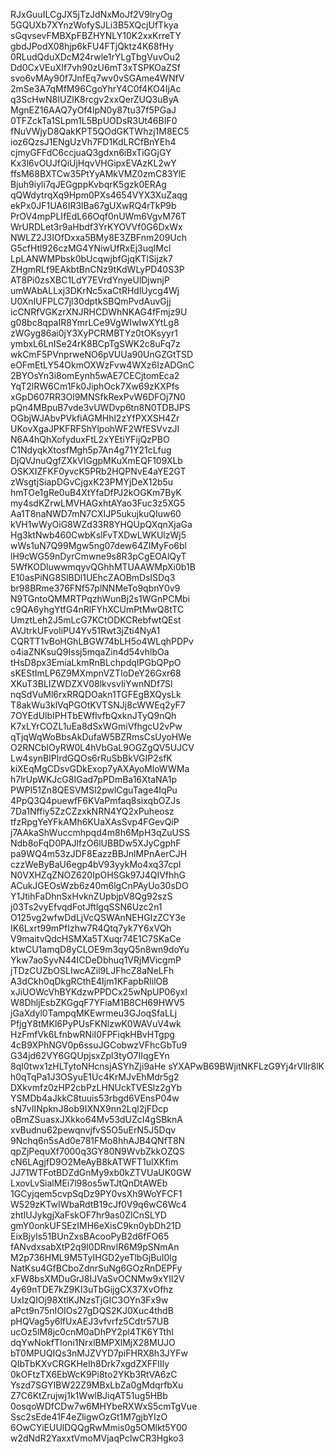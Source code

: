 RJxGuuILCgJX5jTzJdNxMoJf2V9lryOg
5GQUXb7XYnzWofySJLi3B5XQcjUfTkya
sGqvsevFMBXpFBZHYNLY10K2xxKrreTY
gbdJPodX08hjp6kFU4FTjQktz4K68fHy
0RLudQduXDcM24rwle1rYLgTbgVuvOu2
Dd0CxVEuXIf7vh90zU6mT3xTSPKOaZSf
svo6vMAy90f7JnfEq7wv0vSGAme4WNfV
2mSe3A7qMfM96CgoYhrY4C0f4KO4IjAc
q3ScHwN8IUZlK8rcgv2xxQerZUQ3uByA
MgnEZ16AAQ7yOf4IpN0y87tu37f5PGaJ
0TFZckTa1SLpm1L5BpUODsR3Ut46BIF0
fNuVWjyD8QakKPT5QOdGKTWhzj1M8EC5
ioz6QzsJ1ENgUzVh7FD1KdLRCfBnYEh4
cjmyGFFdC6ccjuaQ3gdxn6iBxTiGGjGY
Kx3l6vOUJfQiUjHqvVHGipxEVAzKL2wY
ffsM68BXTCw35PtYyAMkVMZ0zmC83YlE
Bjuh9iyli7qJEGgppKvbqrK5gzk0ERAg
qQWdytrqXq9Hpm0PXs4654VYX3XuZaqg
ekPx0JF1UA6IR3lBa67gUXwRQ4rTkP9b
PrOV4mpPLIfEdL66Oqf0nUWm6VgvM76T
WrURDLet3r9aHbdf3YrKYOVVf0G6DxWx
NWLZ2J3IOfDxxa5BMy8E3ZBFnm209Uch
G5cfHtl926czMG4YNiwUfRxEj3uqIMcl
LpLANWMPbsk0bUcqwjbfGjqKTlSijzk7
ZHgmRLf9EAkbtBnCNz9tKdWLyPD40S3P
AT8Pi0zsXBC1LdY7EVrdYnyeUlDjwnjP
umWAbALLxj3DKrNc5xaCtRHdlUycg4Wj
U0XnIUFPLC7jl30dptkSBQmPvdAuvGjj
icCNRfVGKzrXNJRHCDWhNKAG4fFmjz9U
g08bc8qpaIR8YmrLCe9VgWIwIwXYtLg8
zWGyg86ai0jY3XyPCRMBTYz0tOKsyyr1
ymbxL6LnISe24rK8BCpTgSWK2c8uFq7z
wkCmF5PVnprweNO6pVUUa90UnGZGtTSD
eOFmEtLY54OkmOXWzFvw4WXz6IzADGnC
2BYOsYn3i8omEynh5wAE7CECjtomEca2
YqT2lRW6Cm1Fk0JiphOck7Xw69zKXPfs
xGpD607RR3Ol9MNSfkRexPvW6DFOj7N0
pQn4MBpuB7vde3vUWDvp6tn8N0TDBJPS
OGbjWJAbvPVkfiAGMHhl2zYfPXXSH4Zr
UKovXgaJPKFRFShYlpohWF2WfESVvzJI
N6A4hQhXofyduxFtL2xYEtiYFijQzPBO
C1NdyqkXtosfMgh5p7An4g71Y21cLfug
DjQVJnuQgfZXkVIGgpMKuXmEQF109XLb
OSKXIZFKF0yvcK5PRb2HQPNvE4aYE2GT
zWsgtjSiapDGvCjgxK23PMYjDeX12b5u
hmTOe1gRe0uB4XtYfaDfPJ2kOGKm7ByK
my4sdKZrwLMVHAGxhtAYao3Fuc3z5XG5
Aa1T8naNWD7mN7CXIJP5ukujkuQIuw60
kVH1wWyOiG8WZd33R8YHQUpQXqnXjaGa
Hg3ktNwb460CwbKslFvTXDwLWKUlzWj5
wWs1uN7Q99Mgw5ng07dew64ZIMyFo6bl
lH9cWG59nDyrCmwne9s8R3pCgEOAlQyT
5WfKODluwwmqyvQGhhMTUAAWMpXi0b1B
E10asPiNG8SlBDl1UEhcZAOBmDslSDq3
br98BRme376FNf57plNNMeTo9qbnY0v9
N9TGntoQMMRTPqzhWunBj2s1WGnPCMbi
c9QA6yhgYtfG4nRlFYhXCUmPtMwQ8tTC
UmztLeh2J5mLcG7KCtODKCRebfwtQEst
AVJtrkUFvoIiPU4Yv51Rwt3jZti4NyA1
CQRTT1vBoHGhLBGW74bLH5o4WLqhPDPv
o4iaZNKsuQ9Issj5mqaZin4d54vhlbOa
tHsD8px3EmiaLkmRnBLchpdqIPGbQPpO
sKEStImLP6Z9MXmpnVZTIoDeY26Gxr68
XKuT3BLIZWDZXV08lkvsvIiYwnNDf7Sl
nqSdVuMl6rxRRQDOakn1TGFEgBXQysLk
T8akWu3klVqPGOtKVTSNJj8cWWEq2yF7
7OYEdUlbIPHTbEWflvfbQxknJTyQ9nQh
K7xLYrCOZL1uEa8dSxWGmiVfhgcU2vPw
qTjqWqWoBbsAkDufaW5BZRmsCsUyoHWe
O2RNCblOyRW0L4hVbGaL9OGZgQV5UJCV
Lw4synBIPlrdGQOs6rRuSbBkVGIP2sfK
kiXEqMgCDsvGDkExop7yAXAyoMloWWMa
h7lrUpWKJcG8IGad7pPDmBa16XtaNA1p
PWPl51Zn8QESVMSl2pwlCguTage4IqPu
4PpQ3Q4puewfF6KVaPmfaq8sixqbOZJs
7Da1Nffiy5ZzCZzxkNRN4YQ2xPuheosz
tfzRpgYeYFkAMh6KUaXAsSvp4FGevQiP
j7AAkaShWuccmhpqd4m8h6MpH3qZuUSS
Ndb8oFqD0PAJlfzO6lUBBDw5XJyCgphF
pa9WQ4m53zJDF8EazzBBJnlMPnAerCJH
czzWeByBaU6egp4bV93yykMo4xq37cpI
N0VXHZqZNOZ620IpOHSGk97J4QIVfhhG
ACukJGEOsWzb6z40m6lgCnPAyUo30sDO
Y1JtihFaDhnSxHvknZUpbjpV8Qg92szS
j03Ts2vyEfvqdFotJftlgqSSN6Uzc2n1
O125vg2wfwDdLjVcQSWAnNEHGIzZCY3e
IK6Lxrt99mPfIzhw7R4Qtq7yk7Y6xVQh
V9maitvQdcHSMXa5TXuqr74E1C7SKaCe
ktwCU1amqD8yCLOE9m3qyQ5n8wn9doYu
Ykw7aoSyvN44ICDeDbhuq1VRjMVicgmP
jTDzCUZbOSLIwcAZil9LJFhcZ8aNeLFh
A3dCkh0qDkgRCthE4Ijm1KFapbRIilOB
xJiUOWcVhBYKdzwPPDCx25wNpUP06yxl
W8DhljEsbZKGgqF7YFiaM1B8CH69HWV5
jGaXdyl0TampqMKEwrmeu3GJoqSfaLLj
PfjgY8tMKl6PyPUsFKNlzwK0WAVuV4wk
HzFmfVk6LfnbwRNiI0FPFiqkHBvHTgpg
4cB9XPhNGV0p6ssuJGCobwzVFhcGbTu9
G34jd62VY6GQUpjsxZpl3tyO7IIqgEYn
8qI0twx1zHLTytoNHcnsjASYhZji9aHe
sYXAPwB69BWjitNKFLzG9Yj4rVlIr8lK
h0qTqPa1J3OSyuE1Uc4KrMJvEhMdr5g2
DXkvmfz0zHP2cbPzLHNUckTVESlz2gYb
YSMDb4aJkkC8tuuis53rbgd6VEnsP04w
sN7vIINpknJ8ob9IXNX9nn2Lql2jFDcp
oBmZSuasxJXkko64Mv53dUZcI4gSBknA
xvBudnu62pewqnvjfvS5O5uErN5J5Dqv
9Nchq6n5sAd0e781FMo8hhAJB4QNfT8N
qpZjPequXf7000q3GY80N9WvbZkkOZQS
cN6LAgjfD9O2MeAyB8kATWFT1ulXKfim
JJ71WTFotBDZdGnMy9xb0kZTVUaUK0GW
LxovLvSialMEi7l98os5wTJtQnDtAWEb
1GCyjqem5cvpSqDz9PY0vsXh9WoYFCF1
W529zKTwIWbaRdtB19cJf0V9q6wC6Wc4
zhtIUJykgjXaFskOF7hr9as0ZlCnSLYD
gmY0onkUFSEzIMH6eXisC9kn0ybDh21D
EixBjyIs51BUnZxsBAcooPyB2d6fFO65
fANvdxsabXtP2q9I0DRnvlR6M9pSNmAn
M2p736HML9M5TyIHGD2yeTlbGjBuI0lg
NatKsu4GfBCboZdnrSuNg6GOzRnDEPFy
xFW8bsXMDuGrJ8IJVaSvOCNMw9xYIl2V
4y69nTDE7kZ9KI3uTbGijgCX37XvOfhz
UxIzQIOj98XtlKJNzsTjGIC3OYn3Fx9w
aPct9n75nIOIOs27gDQS2KJ0Xuc4thdB
pHQVag5y6lfUxAEJ3vfvrfz5Cdtr57UB
ucOz5lM8jc0cnM0aDhPY2pl4TK6YTthI
dqYwNokfTIoni1NrxlBMPXlMjX28MUJO
bT0MPUQIQs3nMJZVYD7piFHRX8h3JYFw
QIbTbKXvCRGKHeIh8Drk7xgdZXFFlIIy
0kOFtzTX6EbWcK9Pi8to2YKb3RtVA6zC
Yszd7SGYIBW22Z9MBxLbZa0gMdqrfbXu
Z7C6KtZrujwj1k1WwlBJiqAT51ug5HBb
0osqoWDfCDw7w6MHYbeRXWxS5cmTgVue
Ssc2sEde41F4eZligwOzGt1M7gjbYIzO
6OwCYiEUUlDQQgRwMmis0g5OMlkt5Y00
w2dNdR2YaxxtVmoMVjaqPclwCR3Hgko3
